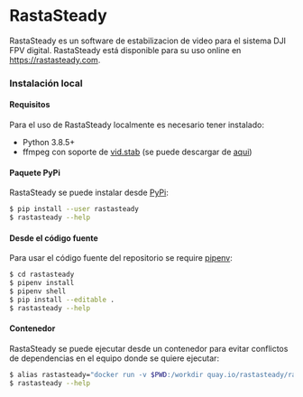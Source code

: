 # RastaSteady
RastaSteady es un software de estabilizacion de video para el sistema DJI FPV digital. RastaSteady está disponible para su uso online en https://rastasteady.com.

### Instalación local
#### Requisitos
Para el uso de RastaSteady localmente es necesario tener instalado:
- Python 3.8.5+
- ffmpeg con soporte de [vid.stab](http://public.hronopik.de/vid.stab/) (se puede descargar de [aqui](https://www.johnvansickle.com/ffmpeg/))

#### Paquete PyPi
RastaSteady se puede instalar desde [PyPi](https://pypi.org/):
```sh
$ pip install --user rastasteady
$ rastasteady --help
```

#### Desde el código fuente
Para usar el código fuente del repositorio se require [pipenv](https://pypi.org/project/pipenv/):
```sh
$ cd rastasteady
$ pipenv install
$ pipenv shell
$ pip install --editable .
$ rastasteady --help
```

#### Contenedor
RastaSteady se puede ejecutar desde un contenedor para evitar conflictos de dependencias en el equipo donde se quiere ejecutar:

```sh
$ alias rastasteady="docker run -v $PWD:/workdir quay.io/rastasteady/rastasteady"
$ rastasteady --help
```
